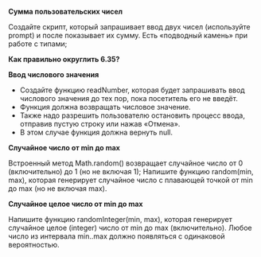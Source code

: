 **Сумма пользовательских чисел**

Создайте скрипт, который запрашивает ввод двух чисел (используйте prompt) и после показывает их сумму.
Есть «подводный камень» при работе с типами;


**Как правильно округлить 6.35?**

**Ввод числового значения**

* Создайте функцию readNumber, которая будет запрашивать ввод числового значения до тех пор, пока посетитель его не введёт.
* Функция должна возвращать числовое значение.
* Также надо разрешить пользователю остановить процесс ввода, отправив пустую строку или нажав «Отмена». 
* В этом случае функция должна вернуть null.


**Случайное число от min до max**

Встроенный метод Math.random() возвращает случайное число от 0 (включительно) до 1 (но не включая 1);
Напишите функцию random(min, max), которая генерирует случайное число с плавающей точкой от min до max (но не включая max).


**Случайное целое число от min до max**

Напишите функцию randomInteger(min, max), которая генерирует случайное целое (integer) число от min до max (включительно).
Любое число из интервала min..max должно появляться с одинаковой вероятностью.

